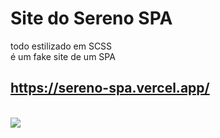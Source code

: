 # Site do Sereno SPA


todo estilizado em SCSS
</br>
é um fake site de um SPA
</br>
## https://sereno-spa.vercel.app/
</br>
<img src="https://github.com/MZubk/Sereno-SPA/issues/1#issue-1837397763"/>
